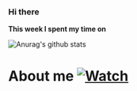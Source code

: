 ### Hi there 
**This week I spent my time on**

![Anurag's github stats](https://github-readme-stats.vercel.app/api?username=quoctuan-spk&count_private=true)

# About me [![Watch](https://img.shields.io/github/watchers/jonsn0w/hyde.svg?style=social)](https://quoctuan-spk.github.io/) 
